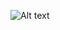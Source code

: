 ![Alt text](/tasks/medium/5_longest_palindromic_substring/1.png?raw=true "5. Longest Palindromic Substring")